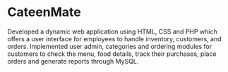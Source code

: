 # CateenMate
Developed a dynamic web application using HTML, CSS and PHP which offers a user interface for
employees to handle inventory, customers, and orders.
Implemented user admin, categories and ordering modules for customers to check the menu, food
details, track their purchases, place orders and generate reports through MySQL.

